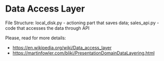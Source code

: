 # Data Access Layer

File Structure:
    local_disk.py - actioning part that saves data;
    sales_api.py - code that accesses the data through API
    


Please, read for more details:
- https://en.wikipedia.org/wiki/Data_access_layer
- https://martinfowler.com/bliki/PresentationDomainDataLayering.html
